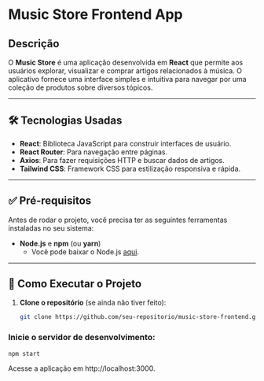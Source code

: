 # Music Store Frontend App

## Descrição

O **Music Store** é uma aplicação desenvolvida em **React** que permite aos usuários explorar, visualizar e comprar artigos relacionados à música. O aplicativo fornece uma interface simples e intuitiva para navegar por uma coleção de produtos sobre diversos tópicos.

---

## 🛠️ Tecnologias Usadas

- **React**: Biblioteca JavaScript para construir interfaces de usuário.
- **React Router**: Para navegação entre páginas.
- **Axios**: Para fazer requisições HTTP e buscar dados de artigos.
- **Tailwind CSS**: Framework CSS para estilização responsiva e rápida.

---

## ✅ Pré-requisitos

Antes de rodar o projeto, você precisa ter as seguintes ferramentas instaladas no seu sistema:

- **Node.js** e **npm** (ou **yarn**)
  - Você pode baixar o Node.js [aqui](https://nodejs.org/).

---

## 🚀 Como Executar o Projeto

1. **Clone o repositório** (se ainda não tiver feito):
   ```bash
   git clone https://github.com/seu-repositorio/music-store-frontend.git
### Inicie o servidor de desenvolvimento:
```bash
npm start
```
Acesse a aplicação em http://localhost:3000.
